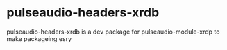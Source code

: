 # pulseaudio-headers-xrdb
pulseaudio-headers-xrdb is a dev package for pulseaudio-module-xrdp to make packageing esry
